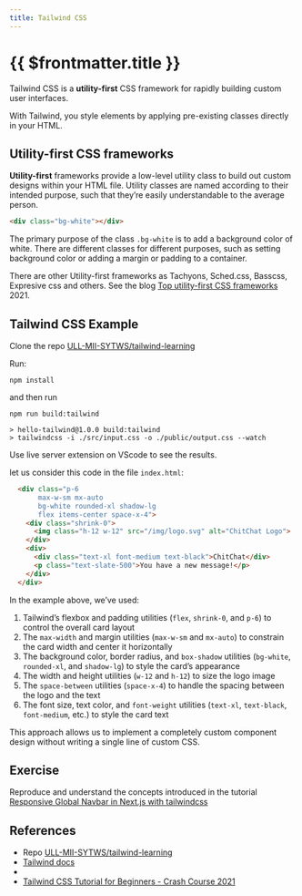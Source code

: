 ```yaml
---
title: Tailwind CSS
---
```


# {{ $frontmatter.title }}

Tailwind CSS is a **utility-first** CSS framework for rapidly building custom user interfaces.

With Tailwind, you style elements by applying pre-existing classes directly in your HTML.

## Utility-first CSS frameworks

**Utility-first** frameworks provide a low-level utility class to build out custom designs within your HTML file. Utility classes are named according to their intended purpose, such that they’re easily understandable to the average person.

```html
<div class="bg-white"></div>
```

The primary purpose of the class `.bg-white` is to add a background color of white. There are different classes for different purposes, such as setting background color or adding a margin or padding to a container.

There are other Utility-first frameworks as Tachyons, Sched.css, Basscss, Expresive css and others. See the blog [Top utility-first CSS frameworks](https://blog.logrocket.com/top-utility-first-css-frameworks/) 2021.

## Tailwind CSS Example

Clone the repo [ULL-MII-SYTWS/tailwind-learning](https://github.com/ULL-MII-SYTWS/tailwind-learning)

Run: 

```
npm install
```

and then run

```
npm run build:tailwind

> hello-tailwind@1.0.0 build:tailwind
> tailwindcss -i ./src/input.css -o ./public/output.css --watch
```

Use live server extension on VScode to see the results.

let us consider this code in the file `index.html`:

```html
  <div class="p-6 
       max-w-sm mx-auto 
       bg-white rounded-xl shadow-lg 
       flex items-center space-x-4">
    <div class="shrink-0">
      <img class="h-12 w-12" src="/img/logo.svg" alt="ChitChat Logo">
    </div>
    <div>
      <div class="text-xl font-medium text-black">ChitChat</div>
      <p class="text-slate-500">You have a new message!</p>
    </div>
  </div>
```

In the example above, we’ve used:

1. Tailwind’s flexbox and padding utilities (`flex`, `shrink-0`, and `p-6`) to control the overall card layout
2. The `max-width` and margin utilities (`max-w-sm` and `mx-auto`) to constrain the card width and center it horizontally
3. The background color, border radius, and `box-shadow` utilities (`bg-white`, `rounded-xl`, and `shadow-lg`) to style the card’s appearance
4. The width and height utilities (`w-12` and `h-12`) to size the logo image
5. The `space-between` utilities (`space-x-4`) to handle the spacing between the logo and the text
6. The font size, text color, and `font-weight` utilities (`text-xl`, `text-black`, `font-medium`, etc.) to style the card text

This approach allows us to implement a completely custom component design without writing a single line of custom CSS.

## Exercise

Reproduce and understand the concepts introduced in the tutorial [Responsive Global Navbar in Next.js with tailwindcss](https://dev.to/dmuraco3/responsive-global-navbar-in-nextjs-with-tailwindcss-45p4)

## References

* Repo [ULL-MII-SYTWS/tailwind-learning](https://github.com/ULL-MII-SYTWS/tailwind-learning)
* [Tailwind docs](https://tailwindcss.com/docs/installation)
* <youtube id="sNXfI3woBEw"></youtube>
* [Tailwind CSS Tutorial for Beginners - Crash Course 2021](https://www.youtube.com/watch?v=UBOj6rqRUME)